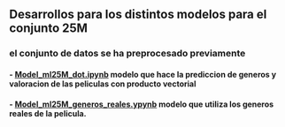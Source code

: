 ## Desarrollos para los distintos modelos para el conjunto 25M

### el conjunto de datos se ha preprocesado previamente

#### - [Model_ml25M_dot.ipynb](https://github.com/tiatordos/articulo_generos_peliculas/blob/main/cjto25m/Model_ml25M_dot.ipynb)   modelo que hace la prediccion de generos y valoracion de las peliculas con producto vectorial
#### - [Model_ml25M_generos_reales.ypynb](https://github.com/tiatordos/articulo_generos_peliculas/blob/main/cjto25m/Model_ml25M_generos_reales.ipynb) modelo que utiliza los generos reales de la pelicula.
